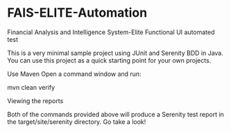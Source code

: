 # FAIS-ELITE-Automation
Financial Analysis and Intelligence System-Elite Functional UI automated test

This is a very minimal sample project using JUnit and Serenity BDD in Java. You can use this project as a quick starting point for your own projects.

Use Maven
Open a command window and run:

mvn clean verify

Viewing the reports

Both of the commands provided above will produce a Serenity test report in the target/site/serenity directory. Go take a look!
